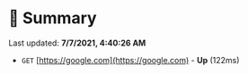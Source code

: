 # 📖 Summary
Last updated: **7/7/2021, 4:40:26 AM**

- `GET` [https://google.com](https://google.com) - **Up** (122ms)
